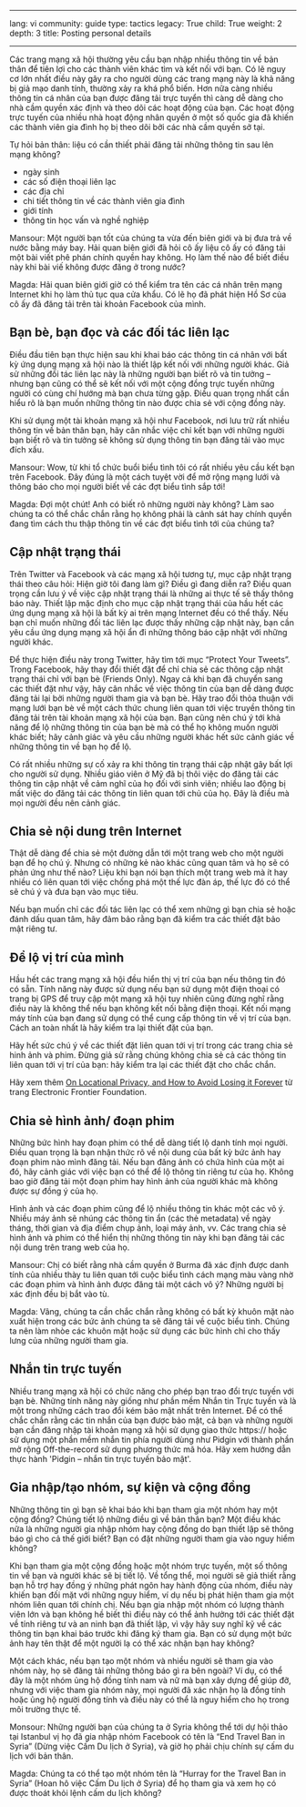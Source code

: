 

---

lang: vi
community: guide
type: tactics
legacy: True
child: True
weight: 2
depth: 3
title: Posting personal details

---

Các trang mạng xã hội thường yêu cầu bạn nhập nhiều thông tin về bản thân để tiên lợi cho các thành viên khác tìm và kết nối với bạn. Có lẽ nguy cơ lớn nhất điều này gây ra cho người dùng các trang mạng này là khả năng bị giả mạo danh tính, thường xảy ra khá phổ biến. Hơn nữa càng nhiều thông tin cá nhân của bạn được đăng tải trực tuyển thì càng dễ dàng cho nhà cầm quyền xác định và theo dõi các hoạt động của bạn. Các hoạt động trực tuyến của nhiều nhà hoạt động nhân quyền ở một số quốc gia đã khiến các thành viên gia đình họ bị theo dõi bởi các nhà cầm quyền sở tại.


Tự hỏi bản thân: liệu có cần thiết phải đăng tải những thông tin sau lên mạng không?
- ngày sinh
- các số điện thoại liên lạc
- các địa chỉ
- chi tiết thông tin về các thành viên gia đình
- giới tính
- thông tin học vấn và nghề nghiệp

<div class="background" markdown=1>


Mansour: Một người bạn tốt của chúng ta vừa đến biên giới và bị đưa trả về nước bằng máy bay. Hải quan biên giới đã hỏi cô ấy liệu cô ấy có đăng tải một bài viết phê phán chính quyền hay không. Họ làm thế nào để biết điều này khi bài viế không được đăng ở trong nước?

Magda: Hải quan biên giới giờ có thể kiểm tra tên các cá nhân trên mạng Internet khi họ làm thủ tục qua cửa khẩu. Có lẽ họ đã phát hiện Hồ Sơ của cô ấy đã đăng tải trên tài khoản Facebook của mình.
</div>

## Bạn bè, bạn đọc và các đối tác liên lạc ##

Điều đầu tiên bạn thực hiện sau khi khai báo các thông tin cá nhân với bất kỳ ứng dụng mạng xã hội nào là thiết lập kết nối với những người khác. Giả sử những đối tác liên lạc này là những người bạn biết rõ và tin tưởng – nhưng bạn cũng có thể sẽ kết nối với một cộng đồng trực tuyến những người có cùng chí hướng mà bạn chưa từng gặp. Điều quan trọng nhất cần hiểu rõ là bạn muốn những thông tin nào được chia sẻ với cộng đồng này.

Khi sử dụng một tài khoản mạng xã hội như Facebook, nơi lưu trữ rất nhiều thông tin về bản thân bạn, hãy cân nhắc việc chỉ kết bạn với những người bạn biết rõ và tin tưởng sẽ không sử dụng thông tin bạn đăng tải vào mục đích xấu. 

<div class="background" markdown=1>
Mansour: Wow, từ khi tổ chức buổi biểu tình tôi có rất nhiều yêu cầu kết bạn trên Facebook. Đây đúng là một cách tuyệt vời để mở rộng mạng lưới và thông báo cho mọi người biết về các đợt biểu tình sắp tới!

Magda: Đợi một chút! Anh có biết rõ những người này không? Làm sao chúng ta có thể chắc chắn rằng họ không phải là cảnh sát hay chính quyền đang tìm cách thu thập thông tin về các đợt biểu tình tới của chúng ta?
</div>

## Cập nhật trạng thái ##

Trên Twitter và Facebook và các mạng xã hội tương tự, mục cập nhật trạng thái theo câu hỏi: Hiện giờ tôi đang làm gì? Điều gì đang diễn ra? Điều quan trọng cần lưu ý về việc cập nhật trạng thái là những ai thực tế sẽ thấy thông báo này. Thiết lập mặc định cho mục cập nhật trạng thái của hầu hết các ứng dụng mạng xã hội là bất kỳ ai trên mạng Internet đều có thể thấy. Nếu bạn chỉ muốn những đối tác liên lạc được thấy những cập nhật này, bạn cần yêu cầu ứng dụng mạng xã hội ẩn đi những thông báo cập nhật với những người khác.


Để thực hiện điều này trong Twitter, hãy tìm tới mục “Protect Your Tweets”. Trong Facebook, hãy thay đổi thiết đặt để chỉ chia sẻ các thông cập nhật trạng thái chỉ với bạn bè (Friends Only). Ngay cả khi bạn đã chuyển sang các thiết đặt như vậy, hãy cân nhắc về việc thông tin của bạn dễ dàng được đăng tải lại bởi những người tham gia và bạn bè. Hãy trao đổi thỏa thuận với mạng lưới bạn bè về một cách thức chung liên quan tới việc truyền thông tin đăng tải trên tài khoản mạng xã hội của bạn. Bạn cũng nên chú ý tới khả năng để lộ những thông tin của bạn bè mà có thể họ không muốn người khác biết; hãy cảnh giác và yêu cầu những người khác hết sức cảnh giác về những thông tin về bạn họ để lộ.

Có rất nhiều những sự cố xảy ra khi thông tin trạng thái cập nhật gây bất lợi cho người sử dụng. Nhiều giáo viên ở Mỹ đã bị thôi việc do đăng tải các thông tin cập nhật về cảm nghĩ của họ đối với sinh viên; nhiều lao động bị mất việc do đăng tải các thông tin liên quan tới chủ của họ. Đây là điều mà mọi người đều nên cảnh giác.

## Chia sẻ nội dung trên Internet ##

Thật dễ dàng để chia sẻ một đường dẫn tới một trang web cho một người bạn để họ chú ý. Nhưng có những kẻ nào khác cũng quan tâm và họ sẽ có phản ứng như thế nào? Liệu khi bạn nói bạn thích một trang web mà ít hay nhiều có liên quan tới việc chống phá một thế lực đàn áp, thế lực đó có thể sẽ chú ý và đưa bạn vào mục tiêu.

Nếu bạn muốn chỉ các đối tác liên lạc có thể xem những gì bạn chia sẻ hoặc đánh dấu quan tâm, hãy đảm bảo rằng bạn đã kiểm tra các thiết đặt bảo mật riêng tư.

## Để lộ vị trí của mình ##

Hầu hết các trang mạng xã hội đều hiển thị vị trí của bạn nếu thông tin đó có sẵn. Tính năng này được sử dụng nếu bạn sử dụng một điện thoại có trang bị GPS để truy cập một mạng xã hội tuy nhiên cũng đừng nghĩ rằng điều này là không thể nếu bạn không kết nối bằng điện thoại. Kết nối mạng máy tính của bạn đang sử dụng có thể cung cấp thông tin về vị trí của bạn. Cách an toàn nhất là hãy kiểm tra lại thiết đặt của bạn.

Hãy hết sức chú ý về các thiết đặt liên quan tới vị trí trong các trang chia sẻ hinh ảnh và phim. Đừng giả sử rằng chúng không chia sẻ cả các thông tin liên quan tới vị trí của bạn: hãy kiểm tra lại các thiết đặt cho chắc chắn.

Hãy xem thêm [On Locational Privacy, and How to Avoid Losing it Forever](https://www.eff.org/wp/locational-privacy) từ trang Electronic Frontier Foundation.

## Chia sẻ hình ảnh/ đoạn phim ##

Những bức hình hay đoạn phim có thể dễ dàng tiết lộ danh tính mọi người. Điều quan trọng là bạn nhận thức rõ về nội dung của bất kỳ bức ảnh hay đoạn phim nào mình đăng tải. Nếu bạn đăng ảnh có chứa hình của một ai đó, hãy cảnh giác với việc bạn có thể để lộ thông tin riêng tư của họ. Không bao giờ đăng tải một đoạn phim hay hình ảnh của người khác mà không được sự đồng ý của họ.

Hình ảnh và các đoạn phim cũng để lộ nhiều thông tin khác một các vô ý. Nhiều máy ảnh sẽ nhúng các thông tin ẩn (các thẻ metadata) về ngày tháng, thời gian và địa điểm chụp ảnh, loại máy ảnh, vv. Các trang chia sẻ hình ảnh và phim có thể hiển thị những thông tin này khi bạn đăng tải các nội dung trên trang web của họ.

<div class="background" markdown=1>
Mansour: Chị có biết rằng nhà cầm quyền ở Burma đã xác định được danh tính của nhiều thày tu liên quan tới cuộc biểu tình cách mạng màu vàng nhờ các đoạn phim và hình ảnh được đăng tải một cách vô ý? Những người bị xác định đều bị bắt vào tù.

Magda: Vâng, chúng ta cần chắc chắn rằng không có bất kỳ khuôn mặt nào xuất hiện trong các bức ảnh chúng ta sẽ đăng tải về cuộc biểu tình. Chúng ta nên làm nhòe các khuôn mặt hoặc sử dụng các bức hình chỉ cho thấy lưng của những người tham gia.
</div>

## Nhắn tin trực tuyến ##

Nhiều trang mạng xã hội có chức năng cho phép bạn trao đổi trực tuyến với bạn bè. Những tính năng này giống như phần mềm Nhắn tin Trực tuyến và là một trong những cách trao đổi kém bảo mật nhất trên Internet. Để có thể chắc chắn rằng các tin nhắn của bạn được bảo mật, cả bạn và những người bạn cần đăng nhập tài khoản mạng xã hội sử dụng giao thức https:// hoặc sử dụng một phần mềm nhắn tin phía người dùng như Pidgin với thành phần mở rộng Off-the-record sử dụng phương thức mã hóa. Hãy xem hướng dẫn thực hành 'Pidgin – nhắn tin trực tuyến bảo mật'.



## Gia nhập/tạo nhóm, sự kiện và cộng đồng ##

Những thông tin gì bạn sẽ khai báo khi bạn tham gia một nhóm hay một cộng đồng? Chúng tiết lộ những điều gì về bản thân bạn? Một điều khác nữa là những người gia nhập nhóm hay cộng đồng do bạn thiết lập sẽ thông báo gì cho cả thế giới biết? Bạn có đặt những người tham gia vào nguy hiểm không?

Khi bạn tham gia một cộng đồng hoặc một nhóm trực tuyến, một số thông tin về bạn và người khác sẽ bị tiết lộ. Về tổng thể, mọi người sẽ giả thiết rằng bạn hỗ trợ hay đồng ý những phát ngôn hay hành động của nhóm, điều này khiến bạn đối mặt với những nguy hiểm, ví dụ nếu bị phát hiện tham gia một nhóm liên quan tới chính chị. Nếu bạn gia nhập một nhóm có lượng thành viên lớn và bạn không hề biết thì điều này có thể ảnh hưởng  tới các thiết đặt về tính riêng tư và an ninh bạn đã thiết lập, vì vậy hãy suy nghĩ kỹ về các thông tin bạn khai báo trước khi đăng ký tham gia. Bạn có sử dụng một bức ảnh hay tên thật để một người lạ có thể xác nhận bạn hay không?

Một cách khác, nếu bạn tạo một nhóm và nhiều người sẽ tham gia vào nhóm này, họ sẽ đăng tải những thông báo gì ra bên ngoài? Ví dụ, có thể đây là một nhóm ủng hộ đồng tính nam và nữ mà bạn xây dựng để giúp đỡ, nhưng với việc tham gia nhóm này, mọi người đã xác nhận họ là đồng tính hoặc ủng hộ người đồng tính và điều này có thể là nguy hiểm cho họ trong môi trường thực tế.

<div class="background" markdown=1>
Monsour: Những người bạn của chúng ta ở Syria không thể tới dự hội thảo tại Istanbul vị họ đã gia nhập nhóm Facebook có tên là “End Travel Ban in Syria” (Dừng việc Cấm Du lịch ở Syria),  và giờ họ phải chịu chính sự cấm du lịch với bản thân.

Magda: Chúng ta có thể tạo một nhóm tên là “Hurray for the Travel Ban in Syria” (Hoan hô việc Cấm Du lịch ở Syria) để họ tham gia và xem họ có được thoát khỏi lệnh cấm du lịch không?
</div>


